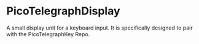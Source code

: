 # PicoTelegraphDisplay
A small display unit for a keyboard input. It is specifically designed to pair with the PicoTelegraphKey Repo. 

